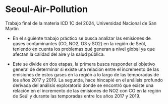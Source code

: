 # Seoul-Air-Pollution
Trabajo final de la materia ICD 1C del 2024, Universidad Nacional de San Martin

- En el siguiente trabajo práctico se busca analizar las emisiones de gases contaminantes (CO, NO2, O3 y SO2) en la región de Seúl, teniendo en cuenta los problemas qué generan  a nivel global ya que afectan la calidad del aire y la salud pública.
  
- Este se divide en dos etapas, la primera busca responder el objetivo general de determinar si existe una relación entre el incremento de las emisiones de estos gases  en la región a lo largo de las temporadas de los años 2017 y 2019. La segunda, hace hincapié en el análisis profundo derivada del análisis exploratorio donde se encontró que existe una relación en el  incremento de las emisiones de NO2 con CO en la región de Seúl y durante las temporadas entre los años 2017 y 2019.
